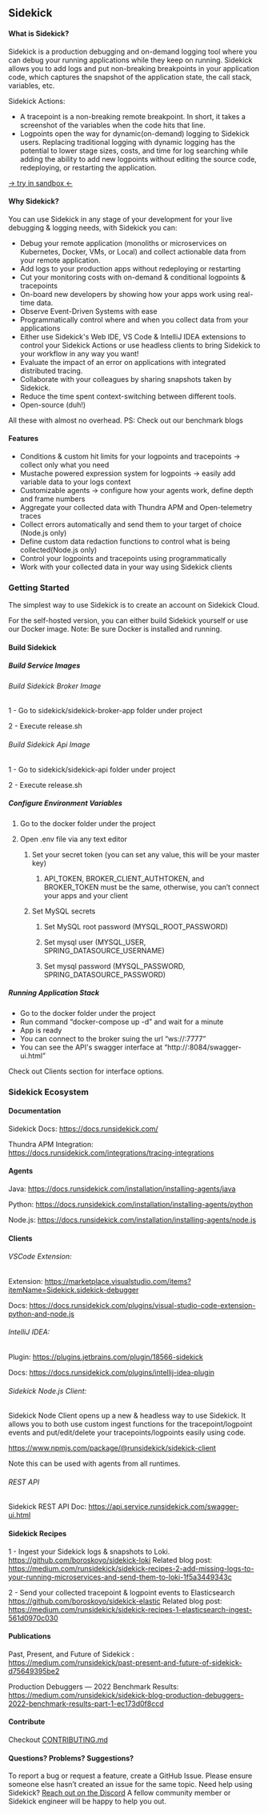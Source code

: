 ## Sidekick

#### What is Sidekick?
Sidekick is a production debugging and on-demand logging tool where you can debug your running applications while they keep on running. Sidekick allows you to add logs and put non-breaking breakpoints in your application code, which captures the snapshot of the application state, the call stack, variables, etc.

Sidekick Actions:

   - A tracepoint is a non-breaking remote breakpoint. In short, it takes a screenshot of the variables when the code hits that line.
   - Logpoints open the way for dynamic(on-demand) logging to Sidekick users. Replacing traditional logging with dynamic logging has the potential to lower stage sizes, costs, and time for log searching while adding the ability to add new logpoints without editing the source code, redeploying, or restarting the application.

 [-> try in sandbox <-](https://app.runsidekick.me/sandbox?utm_source=github&utm_medium=readme)

#### Why Sidekick?
You can use Sidekick in any stage of your development for your live debugging & logging needs, with Sidekick you can:

  - Debug your remote application (monoliths or microservices on Kubernetes, Docker, VMs, or Local) and collect actionable data from your remote application.
  - Add logs to your production apps without redeploying or restarting
  - Cut your monitoring costs with on-demand & conditional logpoints & tracepoints
  - On-board new developers by showing how your apps work using real-time data.
  - Observe Event-Driven Systems with ease
  - Programmatically control where and when you collect data from your applications
  - Either use Sidekick's Web IDE, VS Code & IntelliJ IDEA extensions to control your Sidekick Actions or use headless clients to bring Sidekick to your workflow in any way you want!
  - Evaluate the impact of an error on applications with integrated distributed tracing.
  - Collaborate with your colleagues by sharing snapshots taken by Sidekick.
  - Reduce the time spent context-switching between different tools.
  - Open-source (duh!)

All these with almost no overhead. PS: Check out our benchmark blogs

#### Features
  - Conditions & custom hit limits for your logpoints and tracepoints -> collect only what you need
  - Mustache powered expression system for logpoints -> easily add variable data to your logs context
  - Customizable agents -> configure how your agents work, define depth and frame numbers
  - Aggregate your collected data with Thundra APM and Open-telemetry traces
  - Collect errors automatically and send them to your target of choice (Node.js only)
  - Define custom data redaction functions to control what is being collected(Node.js only)
  - Control your logpoints and tracepoints using programmatically
  - Work with your collected data in your way using Sidekick clients




### Getting Started
The simplest way to use Sidekick is to create an account on Sidekick Cloud.

For the self-hosted version, you can either build Sidekick yourself or use our Docker image.
Note: Be sure Docker is installed and running.

#### Build Sidekick
##### Build Service Images
###### Build Sidekick Broker Image
1 - Go to sidekick/sidekick-broker-app folder under project

2 - Execute release.sh
###### Build Sidekick Api Image
1 - Go to sidekick/sidekick-api folder under project

2 - Execute release.sh

##### Configure Environment Variables
1. Go to the docker folder under the project
 
2. Open .env file via any text editor

	1. Set your secret token (you can set any value, this will be your master key)
		
		1. API_TOKEN, BROKER_CLIENT_AUTHTOKEN, and BROKER_TOKEN must be the same, otherwise, you can’t connect your apps and your client

	2. Set MySQL secrets
		
		1. Set MySQL root password (MYSQL_ROOT_PASSWORD)

		2. Set mysql user (MYSQL_USER, SPRING_DATASOURCE_USERNAME)

		3. Set mysql password (MYSQL_PASSWORD, SPRING_DATASOURCE_PASSWORD)

##### Running Application Stack
- Go to the docker folder under the project
- Run command “docker-compose up -d” and wait for a minute
- App is ready
- You can connect to the broker suing the url “ws://<your-server-hostname-or-ip>:7777”
- You can see the API's swagger interface at “http://<your-server-hostname-or-ip>:8084/swagger-ui.html”

Check out Clients section for interface options.


### Sidekick Ecosystem

#### Documentation

Sidekick Docs: https://docs.runsidekick.com/

Thundra APM Integration: https://docs.runsidekick.com/integrations/tracing-integrations

#### Agents
Java: https://docs.runsidekick.com/installation/installing-agents/java

Python: https://docs.runsidekick.com/installation/installing-agents/python

Node.js: https://docs.runsidekick.com/installation/installing-agents/node.js

#### Clients
###### VSCode Extension: 
Extension: https://marketplace.visualstudio.com/items?itemName=Sidekick.sidekick-debugger

Docs: https://docs.runsidekick.com/plugins/visual-studio-code-extension-python-and-node.js

###### IntelliJ IDEA: 
Plugin: https://plugins.jetbrains.com/plugin/18566-sidekick

Docs: https://docs.runsidekick.com/plugins/intellij-idea-plugin

###### Sidekick Node.js Client: 
Sidekick Node Client opens up a new & headless way to use Sidekick. It allows you to both use custom ingest functions for the tracepoint/logpoint events and put/edit/delete your tracepoints/logpoints easily using code.

https://www.npmjs.com/package/@runsidekick/sidekick-client

Note this can be used with agents from all runtimes.

###### REST API

Sidekick REST API Doc: https://api.service.runsidekick.com/swagger-ui.html

#### Sidekick Recipes
1 - Ingest your Sidekick logs & snapshots to Loki. https://github.com/boroskoyo/sidekick-loki
Related blog post: https://medium.com/runsidekick/sidekick-recipes-2-add-missing-logs-to-your-running-microservices-and-send-them-to-loki-1f5a3449343c

2 - Send your collected tracepoint & logpoint events to Elasticsearch https://github.com/boroskoyo/sidekick-elastic
Related blog post: https://medium.com/runsidekick/sidekick-recipes-1-elasticsearch-ingest-561d0970c030



#### Publications
Past, Present, and Future of Sidekick : https://medium.com/runsidekick/past-present-and-future-of-sidekick-d75649395be2

Production Debuggers — 2022 Benchmark Results: https://medium.com/runsidekick/sidekick-blog-production-debuggers-2022-benchmark-results-part-1-ec173d0f8ccd


#### Contribute
Checkout [CONTRIBUTING.md](CONTRIBUTING.md)

#### Questions? Problems? Suggestions?


To report a bug or request a feature, create a GitHub Issue. Please ensure someone else hasn’t created an issue for the same topic.
Need help using Sidekick? [Reach out on the Discord](https://www.runsidekick.com/discord-invitation) A fellow community member or Sidekick engineer will be happy to help you out.

